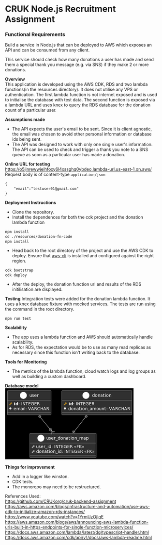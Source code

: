 # CRUK Node.js Recruitment Assignment

### Functional Requirements

Build a service in Node.js that can be deployed to AWS which exposes an API and can be consumed from any client. 

This service should check how many donations a user has made and send them a special thank you message (e.g. via SNS) if they make 2 or more donations. 

**Overview**  
This application is developed using the AWS CDK, RDS and two lambda functions(in the resources directory). It does not utilise any VPS or authentication. The first lambda function is not internet exposed and is used to initialise the database with test data. The second function is exposed via a lambda URL and uses knex to query the RDS database for the donation count of a particular user.

**Assumptions made**
* The API expects the user's email to be sent. Since it is client agnostic, the email was chosen to avoid other personal information or database ids being sent.
* The API was designed to work with only one single user's information. The API can be used to check and trigger a thank you note to a SNS queue as soon as a particular user has made a donation. 

**Online URL for testing**  
https://o5jinrewwjeihfoxy6l4xssghq0ybdeo.lambda-url.us-east-1.on.aws/ 
Request body is of content-type `application/json`
```
{
    "email":"testuser01@gmail.com"
}
```

**Deployment Instructions**
* Clone the repository.
* Install the dependences for both the cdk project and the donation lambda function
```
npm install
cd ./resources/donation-fn-code
npm install
```
* Head back to the root directory of the project and use the AWS CDK to deploy. Ensure that [aws-cli](https://aws.amazon.com/cli/) is installed and configured against the right region.
```
cdk bootstrap
cdk deploy
```
* After the deploy, the donation function url and results of the RDS initilisation are displayed.

**Testing**
Integration tests were added for the donation lambda function. It uses a knex database fixture with mocked services.
The tests are run using the command in the root directory.
```
npm run test
```

**Scalability**
* The app uses a lambda function and AWS should automatically handle scalability.
* As for RDS, the expectation would be to use as many read replicas as necessary since this function isn't writing back to the database.

**Tools for Monitoring**
* The metrics of the lambda function, cloud watch logs and log groups as well as building a custom dashboard. 

**Database model**
![Database Model](/docs/dml_model.png)

**Things for improvement**
* Add in a logger like winston.
* CDK tests.
* The monorepo may need to be restructured.

References Used:  
https://github.com/CRUKorg/cruk-backend-assignment  
https://aws.amazon.com/blogs/infrastructure-and-automation/use-aws-cdk-to-initialize-amazon-rds-instances/  
https://www.youtube.com/watch?v=1YrmUzOjIqE  
https://aws.amazon.com/blogs/aws/announcing-aws-lambda-function-urls-built-in-https-endpoints-for-single-function-microservices/  
https://docs.aws.amazon.com/lambda/latest/dg/typescript-handler.html  
https://docs.aws.amazon.com/cdk/api/v1/docs/aws-lambda-readme.html  
